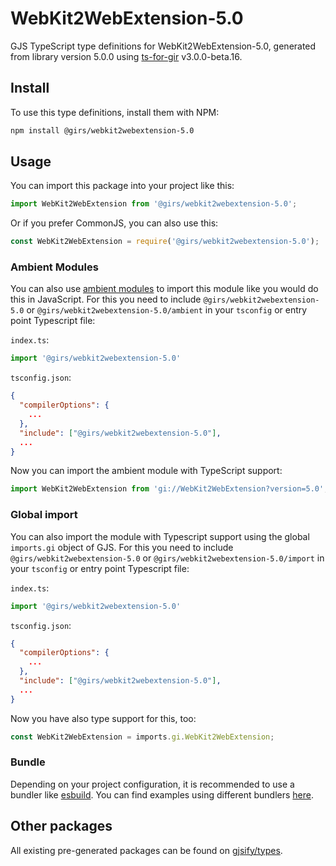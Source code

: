 
# WebKit2WebExtension-5.0

GJS TypeScript type definitions for WebKit2WebExtension-5.0, generated from library version 5.0.0 using [ts-for-gir](https://github.com/gjsify/ts-for-gir) v3.0.0-beta.16.

## Install

To use this type definitions, install them with NPM:
```bash
npm install @girs/webkit2webextension-5.0
```

## Usage

You can import this package into your project like this:
```ts
import WebKit2WebExtension from '@girs/webkit2webextension-5.0';
```

Or if you prefer CommonJS, you can also use this:
```ts
const WebKit2WebExtension = require('@girs/webkit2webextension-5.0');
```

### Ambient Modules

You can also use [ambient modules](https://github.com/gjsify/ts-for-gir/tree/main/packages/cli#ambient-modules) to import this module like you would do this in JavaScript.
For this you need to include `@girs/webkit2webextension-5.0` or `@girs/webkit2webextension-5.0/ambient` in your `tsconfig` or entry point Typescript file:

`index.ts`:
```ts
import '@girs/webkit2webextension-5.0'
```

`tsconfig.json`:
```json
{
  "compilerOptions": {
    ...
  },
  "include": ["@girs/webkit2webextension-5.0"],
  ...
}
```

Now you can import the ambient module with TypeScript support: 

```ts
import WebKit2WebExtension from 'gi://WebKit2WebExtension?version=5.0';
```


### Global import

You can also import the module with Typescript support using the global `imports.gi` object of GJS.
For this you need to include `@girs/webkit2webextension-5.0` or `@girs/webkit2webextension-5.0/import` in your `tsconfig` or entry point Typescript file:

`index.ts`:
```ts
import '@girs/webkit2webextension-5.0'
```

`tsconfig.json`:
```json
{
  "compilerOptions": {
    ...
  },
  "include": ["@girs/webkit2webextension-5.0"],
  ...
}
```

Now you have also type support for this, too:

```ts
const WebKit2WebExtension = imports.gi.WebKit2WebExtension;
```

### Bundle

Depending on your project configuration, it is recommended to use a bundler like [esbuild](https://esbuild.github.io/). You can find examples using different bundlers [here](https://github.com/gjsify/ts-for-gir/tree/main/examples).

## Other packages

All existing pre-generated packages can be found on [gjsify/types](https://github.com/gjsify/types).

